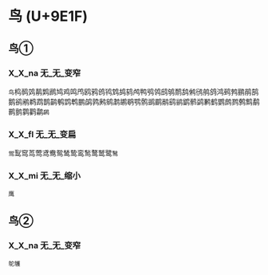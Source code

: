 # 鸟 (U+9E1F)

## 鸟① 

### X_X_na 无_无_变窄
`鸟`㭤䴓䴔䴖䴗䴘鸠鸡鸣鸤鸥鸦鸧鸨鸩鸪鸫鸬鸭鸮鸰鸱鸲鸸鸹鸺鸻鸼鸽鸿鹀鹁鹂鹃鹄鹅鹆鹇鹈鹉鹊鹋鹌鹍鹎鹏鹐鹑鹒鹓鹔鹕鹖鹗鹘鹚鹛鹝鹞鹟鹠鹡鹢鹣鹤鹦鹧鹨鹩鹪鹬鹮鹯鹲鹳鹴`䴙`

### X_X_fl 无_无_变扁
`鸴`䴕窎茑莺鸢鸯鸳鸶鸷鸾鹙鹜鹫鹭`鹥`

### X_X_mi 无_无_缩小
`鹰`

## 鸟②

### X_X_na 无_无_变窄
`鸵鹱`